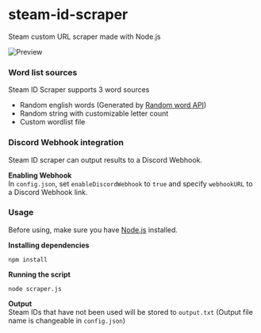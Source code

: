 # steam-id-scraper
 Steam custom URL scraper made with Node.js
 
![Preview](https://cdn.discordapp.com/attachments/706129504682246146/852128734336385044/ss.png)

### Word list sources
Steam ID Scraper supports 3 word sources
 - Random english words (Generated by [Random word API](https://random-word-api.herokuapp.com/))
 - Random string with customizable letter count
 - Custom wordlist file

### Discord Webhook integration
Steam ID scraper can output results to a Discord Webhook. 

**Enabling Webhook**  
In `config.json`, set `enableDiscordWebhook` to `true` and specify `webhookURL` to a Discord Webhook link.

### Usage
Before using, make sure you have [Node.js](https://nodejs.org/) installed.  

**Installing dependencies**
```
npm install
```
**Running the script**
```
node scraper.js
```

**Output**  
Steam IDs that have not been used will be stored to `output.txt` (Output file name is changeable in `config.json`)
